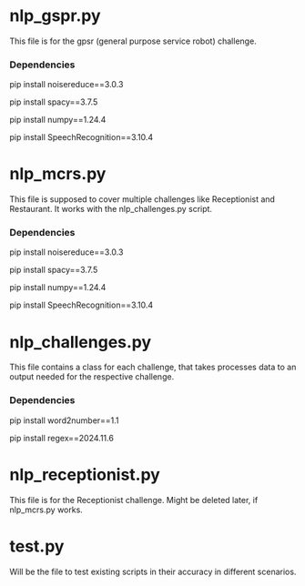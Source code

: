 
# nlp_gspr.py

This file is for the gpsr (general purpose service robot) challenge. 

### Dependencies

pip install noisereduce==3.0.3

pip install spacy==3.7.5

pip install numpy==1.24.4

pip install SpeechRecognition==3.10.4

# nlp_mcrs.py

This file is supposed to cover multiple challenges like Receptionist and Restaurant. 
It works with the nlp_challenges.py script.

### Dependencies

pip install noisereduce==3.0.3

pip install spacy==3.7.5

pip install numpy==1.24.4

pip install SpeechRecognition==3.10.4

# nlp_challenges.py

This file contains a class for each challenge, that takes processes data to an output 
needed for the respective challenge.

### Dependencies

pip install word2number==1.1

pip install regex==2024.11.6

# nlp_receptionist.py

This file is for the Receptionist challenge. Might be deleted later, if nlp_mcrs.py works.

# test.py

Will be the file to test existing scripts in their accuracy in different scenarios.


